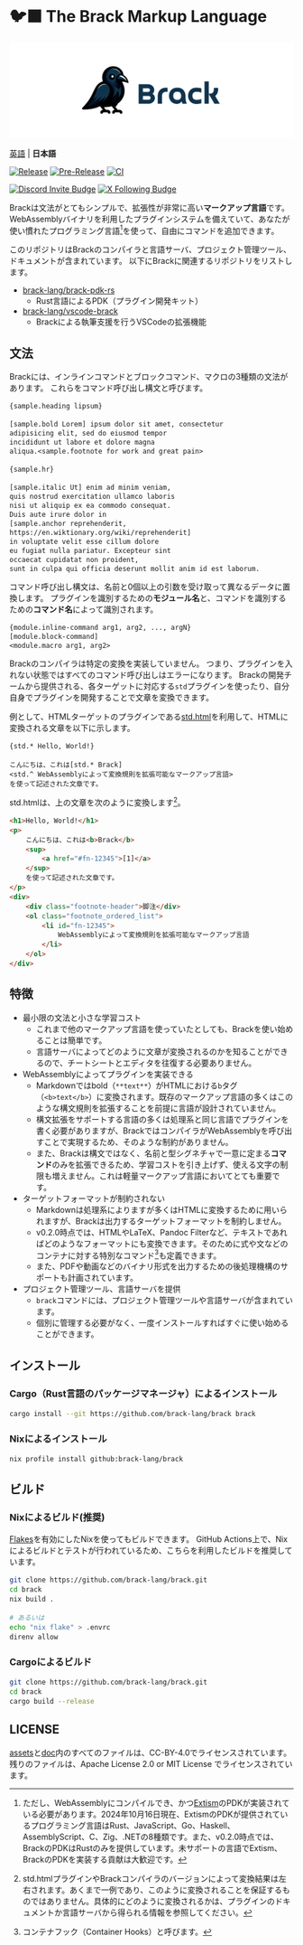 # 🐦‍⬛ The Brack Markup Language

![](./assets/brack-header.png)

<p align='center'>

[英語](./README.md) | **日本語**

[![Release](https://img.shields.io/github/v/release/brack-lang/brack.svg)](https://github.com/brack-lang/brack/tree/main)
[![Pre-Release](https://img.shields.io/github/v/release/brack-lang/brack.svg?include_prereleases&label=prerelease)](https://github.com/user/repository)
[![CI](https://github.com/brack-lang/brack/actions/workflows/ci.yml/badge.svg)](https://github.com/brack-lang/brack/actions/workflows/ci.yml)

[![Discord Invite Budge](https://dcbadge.limes.pink/api/server/cH94kqUMYH?style=flat)](https://discord.gg/cH94kqUMYH)
[![X Following Budge](https://img.shields.io/twitter/follow/:bracklanguage)](https://twitter.com/intent/user?screen_name=bracklanguage)

</p>

Brackは文法がとてもシンプルで、拡張性が非常に高い**マークアップ言語**です。
WebAssemblyバイナリを利用したプラグインシステムを備えていて、あなたが使い慣れたプログラミング言語[^1]を使って、自由にコマンドを追加できます。

[^1]: ただし、WebAssemblyにコンパイルでき、かつ[Extism](https://extism.org/)のPDKが実装されている必要があります。2024年10月16日現在、ExtismのPDKが提供されているプログラミング言語はRust、JavaScript、Go、Haskell、AssemblyScript、C、Zig、.NETの8種類です。また、v0.2.0時点では、BrackのPDKはRustのみを提供しています。未サポートの言語でExtism、BrackのPDKを実装する貢献は大歓迎です。

このリポジトリはBrackのコンパイラと言語サーバ、プロジェクト管理ツール、ドキュメントが含まれています。
以下にBrackに関連するリポジトリをリストします。

- [brack-lang/brack-pdk-rs](https://github.com/brack-lang/brack-pdk-rs)
    - Rust言語によるPDK（プラグイン開発キット）
- [brack-lang/vscode-brack](https://github.com/brack-lang/vscode-brack)
    - Brackによる執筆支援を行うVSCodeの拡張機能

## 文法
Brackには、インラインコマンドとブロックコマンド、マクロの3種類の文法があります。
これらをコマンド呼び出し構文と呼びます。

```brack
{sample.heading lipsum}

[sample.bold Lorem] ipsum dolor sit amet, consectetur
adipisicing elit, sed do eiusmod tempor
incididunt ut labore et dolore magna
aliqua.<sample.footnote for work and great pain>

{sample.hr}

[sample.italic Ut] enim ad minim veniam,
quis nostrud exercitation ullamco laboris
nisi ut aliquip ex ea commodo consequat.
Duis aute irure dolor in 
[sample.anchor reprehenderit, https://en.wiktionary.org/wiki/reprehenderit]
in voluptate velit esse cillum dolore
eu fugiat nulla pariatur. Excepteur sint
occaecat cupidatat non proident,
sunt in culpa qui officia deserunt mollit anim id est laborum.
```

コマンド呼び出し構文は、名前と0個以上の引数を受け取って異なるデータに置換します。
プラグインを識別するための**モジュール名**と、コマンドを識別するための**コマンド名**によって識別されます。

```brack
{module.inline-command arg1, arg2, ..., argN}
[module.block-command]
<module.macro arg1, arg2>
```

Brackのコンパイラは特定の変換を実装していません。
つまり、プラグインを入れない状態ではすべてのコマンド呼び出しはエラーになります。
Brackの開発チームから提供される、各ターゲットに対応する`std`プラグインを使ったり、自分自身でプラグインを開発することで文章を変換できます。

例として、HTMLターゲットのプラグインである[std.html](https://github.com/brack-lang/std.html)を利用して、HTMLに変換される文章を以下に示します。

```brack
{std.* Hello, World!}

こんにちは、これは[std.* Brack]
<std.^ WebAssemblyによって変換規則を拡張可能なマークアップ言語>
を使って記述された文章です。
```

std.htmlは、上の文章を次のように変換します[^not-guarantee]。

[^not-guarantee]: std.htmlプラグインやBrackコンパイラのバージョンによって変換結果は左右されます。あくまで一例であり、このように変換されることを保証するものではありません。具体的にどのように変換されるかは、プラグインのドキュメントか言語サーバから得られる情報を参照してください。

```html
<h1>Hello, World!</h1>
<p>
    こんにちは、これは<b>Brack</b>
    <sup>
        <a href="#fn-12345">[1]</a>
    </sup>
    を使って記述された文章です。
</p>
<div>
    <div class="footnote-header">脚注</div>
    <ol class="footnote_ordered_list">
        <li id="fn-12345">
            WebAssemblyによって変換規則を拡張可能なマークアップ言語
        </li>
    </ol>
</div>
```

## 特徴

- 最小限の文法と小さな学習コスト
    - これまで他のマークアップ言語を使っていたとしても、Brackを使い始めることは簡単です。
    - 言語サーバによってどのように文章が変換されるのかを知ることができるので、チートシートとエディタを往復する必要ありません。
- WebAssemblyによってプラグインを実装できる
    - Markdownではbold（`**text**`）がHTMLにおける`b`タグ（`<b>text</b>`）に変換されます。既存のマークアップ言語の多くはこのような構文規則を拡張することを前提に言語が設計されていません。
    - 構文拡張をサポートする言語の多くは処理系と同じ言語でプラグインを書く必要がありますが、BrackではコンパイラがWebAssemblyを呼び出すことで実現するため、そのような制約がありません。
    - また、Brackは構文ではなく、名前と型シグネチャで一意に定まる**コマンド**のみを拡張できるため、学習コストを引き上げず、使える文字の制限も増えません。これは軽量マークアップ言語においてとても重要です。
- ターゲットフォーマットが制約されない
    - Markdownは処理系によりますが多くはHTMLに変換するために用いられますが、Brackは出力するターゲットフォーマットを制約しません。
    - v0.2.0時点では、HTMLやLaTeX、Pandoc Filterなど、テキストであればどのようなフォーマットにも変換できます。そのために式や文などのコンテナに対する特別なコマンド[^container-hook]も定義できます。
    - また、PDFや動画などのバイナリ形式を出力するための後処理機構のサポートも計画されています。
- プロジェクト管理ツール、言語サーバを提供
    - `brack`コマンドには、プロジェクト管理ツールや言語サーバが含まれています。
    - 個別に管理する必要がなく、一度インストールすればすぐに使い始めることができます。

[^container-hook]: コンテナフック（Container Hooks）と呼びます。

## インストール

### Cargo（Rust言語のパッケージマネージャ）によるインストール
```sh
cargo install --git https://github.com/brack-lang/brack brack
```

### Nixによるインストール
```sh
nix profile install github:brack-lang/brack
```

## ビルド

### Nixによるビルド(推奨)
[Flakes](https://wiki.nixos.org/wiki/Flakes)を有効にしたNixを使ってもビルドできます。
GitHub Actions上で、Nixによるビルドとテストが行われているため、こちらを利用したビルドを推奨しています。

```sh
git clone https://github.com/brack-lang/brack.git
cd brack
nix build .

# あるいは
echo "nix flake" > .envrc
direnv allow
```

### Cargoによるビルド

```sh
git clone https://github.com/brack-lang/brack.git
cd brack
cargo build --release
```

## LICENSE
[assets](./assets)と[doc](./doc)内のすべてのファイルは、CC-BY-4.0でライセンスされています。
残りのファイルは、Apache License 2.0 or MIT License でライセンスされています。
